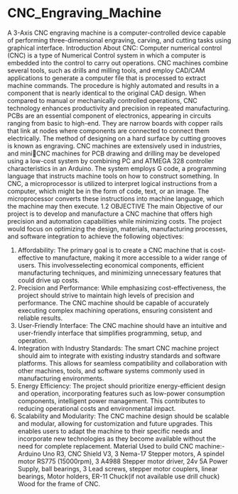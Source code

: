 # CNC_Engraving_Machine
A 3-Axis CNC engraving machine is a computer-controlled device capable of performing three-dimensional engraving, carving, and cutting tasks using graphical interface.
Introduction About CNC:
Computer numerical control (CNC) is a type of Numerical Control system in which a computer 
is embedded into the control to carry out operations. CNC machines combine several tools, 
such as drills and milling tools, and employ CAD/CAM applications to generate a computer 
file that is processed to extract machine commands. The procedure is highly automated and 
results in a component that is nearly identical to the original CAD design. When compared to 
manual or mechanically controlled operations, CNC technology enhances productivity and 
precision in repeated manufacturing.
PCBs are an essential component of electronics, appearing in circuits ranging from basic to 
high-end. They are narrow boards with copper rails that link at nodes where components are 
connected to connect them electrically. The method of designing on a hard surface by cutting 
grooves is known as engraving. CNC machines are extensively used in industries, and miniCNC machines for PCB drawing and drilling may be developed using a low-cost system by 
combining PC and ATMEGA 328 controller characteristics in an Arduino. The system employs 
G code, a programming language that instructs machine tools on how to construct something.
In CNC, a microprocessor is utilized to interpret logical instructions from a computer, which 
might be in the form of code, text, or an image. The microprocessor converts these instructions 
into machine language, which the machine may then execute.
1.2 OBJECTIVE
The main Objective of our project is to develop and manufacture a CNC machine that offers 
high precision and automation capabilities while minimizing costs. The project would focus on 
optimizing the design, materials, manufacturing processes, and software integration to achieve 
the following objectives:
1. Affordability: The primary goal is to create a CNC machine that is cost-effective to 
manufacture, making it more accessible to a wider range of users. This involvesselecting economical components, efficient manufacturing techniques, and minimizing 
unnecessary features that could drive up costs.
2. Precision and Performance: While emphasizing cost-effectiveness, the project should 
strive to maintain high levels of precision and performance. The CNC machine should 
be capable of accurately executing complex machining operations, ensuring consistent 
and reliable results.
3. User-Friendly Interface: The CNC machine should have an intuitive and user-friendly 
interface that simplifies programming, setup, and operation. 
4. Integration with Industry Standards: The smart CNC machine project should aim to 
integrate with existing industry standards and software platforms. This allows for 
seamless compatibility and collaboration with other machines, tools, and software 
systems commonly used in manufacturing environments.
5. Energy Efficiency: The project should prioritize energy-efficient design and operation, 
incorporating features such as low-power consumption components, intelligent power 
management. This contributes to reducing operational costs and environmental impact.
6. Scalability and Modularity: The CNC machine design should be scalable and modular, 
allowing for customization and future upgrades. This enables users to adapt the machine 
to their specific needs and incorporate new technologies as they become available 
without the need for complete replacement.
Material Used to build CNC machine:- Arduino Uno R3, CNC Shield V3, 3 Nema-17 Stepper motors, A spindel motor RS775 (15000rpm), 3 A4988 Stepper motor driver, 24v 5A Power Supply, ball bearings, 3 Lead screws, stepper motor couplers, linear bearings, Motor holders, ER-11 Chuck(if not available use drill chuck) Wood for the frame of CNC.

